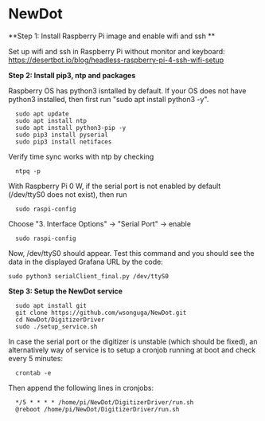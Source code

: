 # NewDot

**Step 1: Install Raspberry Pi image and enable wifi and ssh **

Set up wifi and ssh in Raspberry Pi without monitor and keyboard: https://desertbot.io/blog/headless-raspberry-pi-4-ssh-wifi-setup

**Step 2: Install pip3, ntp and packages**

Raspberry OS has python3 isntalled by default. If your OS does not have python3 installed, then first run "sudo apt install python3 -y".

```
  sudo apt update
  sudo apt install ntp
  sudo apt install python3-pip -y
  sudo pip3 install pyserial
  sudo pip3 install netifaces
```

Verify time sync works with ntp by checking
```
  ntpq -p
```

With Raspberry Pi 0 W, if the serial port is not enabled by default (/dev/ttyS0 does not exist), then run
```
  sudo raspi-config
```

Choose "3. Interface Options" -> "Serial Port" -> enable
```
  sudo raspi-config
```

Now, /dev/ttyS0 should appear. Test this command and you should see the data in the displayed Grafana URL by the code:

```
sudo python3 serialClient_final.py /dev/ttyS0
```

**Step 3: Setup the NewDot service**

```
  sudo apt install git
  git clone https://github.com/wsonguga/NewDot.git
  cd NewDot/DigitizerDriver
  sudo ./setup_service.sh
```

In case the serial port or the digitizer is unstable (which should be fixed), an alternatively way of service is to setup a cronjob running at boot and check every 5 minutes:
```
  crontab -e
```  
Then append the following lines in cronjobs:
```
  */5 * * * * /home/pi/NewDot/DigitizerDriver/run.sh
  @reboot /home/pi/NewDot/DigitizerDriver/run.sh
```
